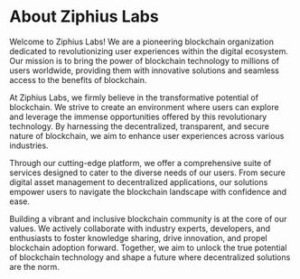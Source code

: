 # About Ziphius Labs
Welcome to Ziphius Labs! We are a pioneering blockchain organization dedicated to revolutionizing user experiences within the digital ecosystem. Our mission is to bring the power of blockchain technology to millions of users worldwide, providing them with innovative solutions and seamless access to the benefits of blockchain.

At Ziphius Labs, we firmly believe in the transformative potential of blockchain. We strive to create an environment where users can explore and leverage the immense opportunities offered by this revolutionary technology. By harnessing the decentralized, transparent, and secure nature of blockchain, we aim to enhance user experiences across various industries.

Through our cutting-edge platform, we offer a comprehensive suite of services designed to cater to the diverse needs of our users. From secure digital asset management to decentralized applications, our solutions empower users to navigate the blockchain landscape with confidence and ease.

Building a vibrant and inclusive blockchain community is at the core of our values. We actively collaborate with industry experts, developers, and enthusiasts to foster knowledge sharing, drive innovation, and propel blockchain adoption forward. Together, we aim to unlock the true potential of blockchain technology and shape a future where decentralized solutions are the norm.


